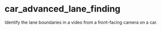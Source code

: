 # car_advanced_lane_finding
Identify the lane boundaries in a video from a front-facing camera on a car. 
